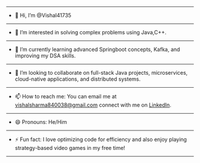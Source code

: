 - -------------------------
- 👋 Hi, I’m @Vishal41735
- -------------------------------------------------------------
- 👀 I’m interested in solving complex problems using Java,C++.
- ------------------------------------------------------------------------------------------
- 🌱 I’m currently learning advanced Springboot concepts, Kafka, and improving my DSA skills.
- -----------------------------------------------------------------------------------------------------------------------------
- 💞️ I’m looking to collaborate on full-stack Java projects, microservices, cloud-native applications, and distributed systems.
- ---------------------------------------------------------------------------------------------------------------------------------------------------------
- 📫 How to reach me: You can email me at vishalsharma840038@gmail.com connect with me on [LinkedIn](https://www.linkedin.com/in/vishal-sharma-4771aa254/).
- --------------------
- 😄 Pronouns: He/Him
- ----------------------------------------------------------------------------------------------------------------------
- ⚡ Fun fact: I love optimizing code for efficiency and also enjoy playing strategy-based video games in my free time!
- ----------------------------------------------------------------------------------------------------------------------

















